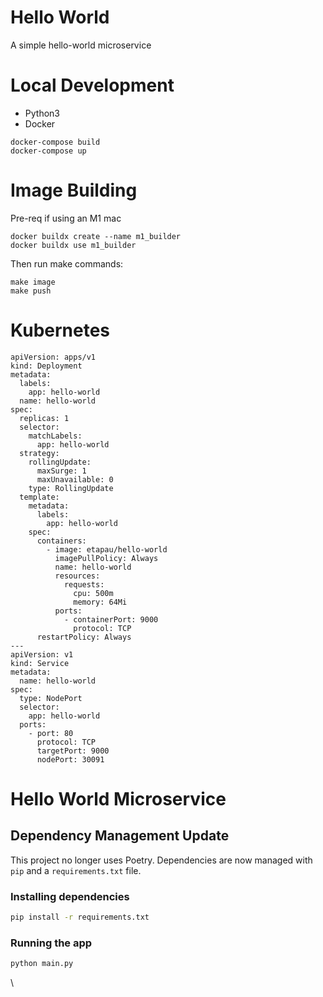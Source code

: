# Hello World

A simple hello-world microservice

# Local Development

- Python3
- Docker

```
docker-compose build
docker-compose up
```

# Image Building

Pre-req if using an M1 mac

```
docker buildx create --name m1_builder
docker buildx use m1_builder
```

Then run make commands:

```
make image
make push
```

# Kubernetes

```
apiVersion: apps/v1
kind: Deployment
metadata:
  labels:
    app: hello-world
  name: hello-world
spec:
  replicas: 1
  selector:
    matchLabels:
      app: hello-world
  strategy:
    rollingUpdate:
      maxSurge: 1
      maxUnavailable: 0
    type: RollingUpdate
  template:
    metadata:
      labels:
        app: hello-world
    spec:
      containers:
        - image: etapau/hello-world
          imagePullPolicy: Always
          name: hello-world
          resources:
            requests:
              cpu: 500m
              memory: 64Mi
          ports:
            - containerPort: 9000
              protocol: TCP
      restartPolicy: Always
---
apiVersion: v1
kind: Service
metadata:
  name: hello-world
spec:
  type: NodePort
  selector:
    app: hello-world
  ports:
    - port: 80
      protocol: TCP
      targetPort: 9000
      nodePort: 30091

```

# Hello World Microservice

## Dependency Management Update

This project no longer uses Poetry. Dependencies are now managed with `pip` and a `requirements.txt` file.

### Installing dependencies

```sh
pip install -r requirements.txt
```

### Running the app

```sh
python main.py
```

\
